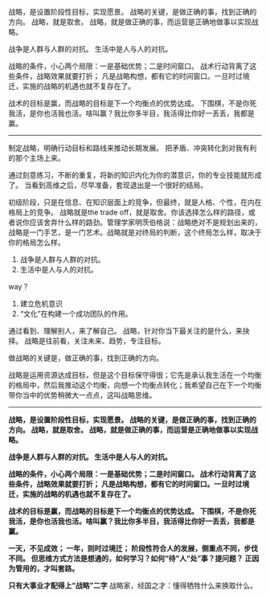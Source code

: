 战略，是设置阶段性目标，实现愿景。
战略的关键，是做正确的事，找到正确的方向。
战略，就是取舍。
战略，就是做正确的事，而运营是正确地做事以实现战略。

战争是人群与人群的对抗。
生活中是人与人的对抗。

战略的条件，小心两个局限：一是基础优势；二是时间窗口。
战术行动背离了这些条件，战略效果就要打折；
凡是战略构想，都有它的时间窗口。一旦时过境迁，实施的战略的机遇也就不复存在了。

战术的目标是赢，而战略的目标是下一个均衡点的优势达成。
下围棋，不是你死我活，是你也活我也活。啥叫赢？我比你多半目，我活得比你好一丢丢，我都是赢。

----
制定战略，明确行动目标和路线来推动长期发展。
把矛盾、冲突转化到对我有利的那个主场上来。

通过刻意练习，不断的重复，将新的知识内化为你的潜意识，你的专业技能就形成了。
当看到高维之后，尽早准备，套现退出是一个很好的结局。

初级阶段，只是在信息、在知识层面上的竞争，但最终，就是人格、个性，在内在格局上的竞争。
战略就是the trade off，就是取舍。你该选择怎么样的路径，或者说你应该舍弃什么样的路劲。管理学家明茨伯格说：战略绝对不是规划出来的，战略是一门手艺，是一门艺术。战略就是对终局的判断，这个终局怎么样，取决于你的格局怎么样。

1. 战争是人群与人群的对抗。
2. 生活中是人与人的对抗。

way？
1. 建立危机意识
2. “文化”在构建一个成功团队的作用。

通过看到、理解别人，来了解自己。
战略，针对你当下最关注的是什么，来抉择。
战略是往前看，关注未来、趋势，专注目标。

做战略的关键是，做正确的事，找到正确的方向。

战略是运用资源达成目标，但是这个目标保守得很；它先是承认我生活在一个均衡的格局中，然后我推动这个均衡，向想一个均衡点转化；我希望自己在下一个均衡带你当中的优势稍微大一点点，这叫战略思维。

----
**战略，是设置阶段性目标，实现愿景。
战略的关键，是做正确的事，找到正确的方向。
战略，就是取舍。
战略，就是做正确的事，而运营是正确地做事以实现战略。**

**战争是人群与人群的对抗。
生活中是人与人的对抗。**

**战略的条件，小心两个局限：一是基础优势；二是时间窗口。
战术行动背离了这些条件，战略效果就要打折；
凡是战略构想，都有它的时间窗口。一旦时过境迁，实施的战略的机遇也就不复存在了。**

**战术的目标是赢，而战略的目标是下一个均衡点的优势达成。
下围棋，不是你死我活，是你也活我也活。啥叫赢？我比你多半目，我活得比你好一丢丢，我都是赢。**

**一天，不见成效；
一年，则时过境迁；
阶段性符合人的发展，侧重点不同，步伐不同。
但思维方式方法是想通的，如何学习？如何“待”人“处”事？提问题？
正因为管用的，才叫套路。**

**只有大事业才配得上“战略”二字**
战略家，经国之才：懂得牺牲什么来换取什么。
